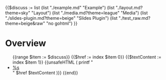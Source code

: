 {{$discuss := list
  (list "./example.md" "Example")
  (list "./layout.md?theme=sky" "Layout")
  (list "./media.md?theme=league" "Media")
  (list "./slides-plugin.md?theme=beige" "Slides Plugin")
  (list "./test_raw.md?theme=beige&raw" "no gohtml")
}}

# Overview

<ul>
{{range $item := $discuss}}
  {{$href := index $item 0}}
  {{$textContent := index $item 1}}
  {{unsafeHTML ( printf "<li class='fragment'><a href=%q target='_blank'>%s</a></li>" $href $textContent )}}
{{end}}
</ul>

<style>
  .current-fragment a {
    color: greenyellow;
  }
</style>
